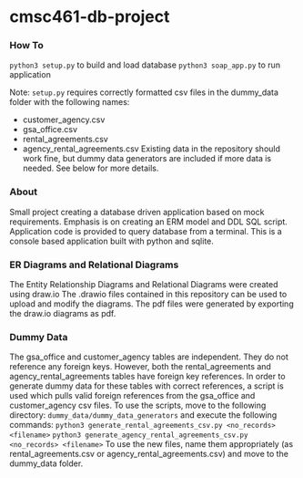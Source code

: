 # cmsc461-db-project

### How To
`python3 setup.py` to build and load database
`python3 soap_app.py` to run application

Note:
`setup.py` requires correctly formatted csv files in the dummy_data folder
with the following names:
- customer_agency.csv
- gsa_office.csv
- rental_agreements.csv
- agency_rental_agreements.csv
Existing data in the repository should work fine, but dummy data generators are
included if more data is needed. See below for more details.

### About
Small project creating a database driven application based on mock requirements.
Emphasis is on creating an ERM model and DDL SQL script.
Application code is provided to query database from a terminal.
This is a console based application built with python and sqlite.

### ER Diagrams and Relational Diagrams
The Entity Relationship Diagrams and Relational Diagrams were created using draw.io
The .drawio files contained in this repository can be used to upload and modify the diagrams.
The pdf files were generated by exporting the draw.io diagrams as pdf.

### Dummy Data
The gsa_office and customer_agency tables are independent. They do not reference
any foreign keys. However, both the rental_agreements and agency_rental_agreements
tables have foreign key references. In order to generate dummy data for these tables
with correct references, a script is used which pulls valid foreign references
from the gsa_office and customer_agency csv files. To use the scripts, move to the
following directory: `dummy_data/dummy_data_generators`
and execute the following commands:
`python3 generate_rental_agreements_csv.py <no_records> <filename>`
`python3 generate_agency_rental_agreements_csv.py <no_records> <filename>`
To use the new files, name them appropriately (as rental_agreements.csv
or agency_rental_agreements.csv) and move to the dummy_data folder.
